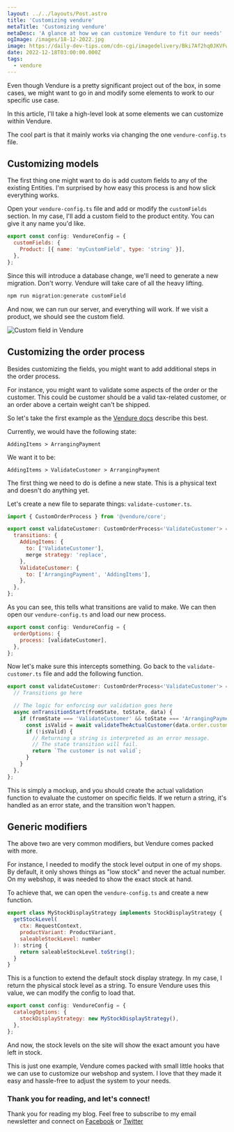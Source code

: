 ```yaml
---
layout: ../../layouts/Post.astro
title: 'Customizing vendure'
metaTitle: 'Customizing vendure'
metaDesc: 'A glance at how we can customize Vendure to fit our needs'
ogImage: /images/18-12-2022.jpg
image: https://daily-dev-tips.com/cdn-cgi/imagedelivery/Bki7Af2hq0JKVFw1XYYMQg/360d76f4-21ed-4cca-f66f-e4c0a2be6e00
date: 2022-12-18T03:00:00.000Z
tags:
  - vendure
---
```


Even though Vendure is a pretty significant project out of the box, in some cases, we might want to go in and modify some elements to work to our specific use case.

In this article, I'll take a high-level look at some elements we can customize within Vendure.

The cool part is that it mainly works via changing the one `vendure-config.ts` file.

## Customizing models

The first thing one might want to do is add custom fields to any of the existing Entities.
I'm surprised by how easy this process is and how slick everything works.

Open your `vendure-config.ts` file and add or modify the `customFields` section.
In my case, I'll add a custom field to the product entity. You can give it any name you'd like.

```js
export const config: VendureConfig = {
  customFields: {
    Product: [{ name: 'myCustomField', type: 'string' }],
  },
};
```

Since this will introduce a database change, we'll need to generate a new migration.
Don't worry. Vendure will take care of all the heavy lifting.

```bash
npm run migration:generate customField
```

And now, we can run our server, and everything will work.
If we visit a product, we should see the custom field.

![Custom field in Vendure](https://cdn.hashnode.com/res/hashnode/image/upload/v1671257802939/mmxKD_mmd.png)

## Customizing the order process

Besides customizing the fields, you might want to add additional steps in the order process.

For instance, you might want to validate some aspects of the order or the customer.
This could be customer should be a valid tax-related customer, or an order above a certain weight can't be shipped.

So let's take the first example as the [Vendure docs](https://www.vendure.io/docs/developer-guide/customizing-the-order-process/) describe this best.

Currently, we would have the following state:

```text
AddingItems > ArrangingPayment
```

We want it to be:

```text
AddingItems > ValidateCustomer > ArrangingPayment
```

The first thing we need to do is define a new state. This is a physical text and doesn't do anything yet.

Let's create a new file to separate things: `validate-customer.ts`.

```js
import { CustomOrderProcess } from '@vendure/core';

export const validateCustomer: CustomOrderProcess<'ValidateCustomer'> = {
  transitions: {
    AddingItems: {
      to: ['ValidateCustomer'],
      merge strategy: 'replace',
    },
    ValidateCustomer: {
      to: ['ArrangingPayment', 'AddingItems'],
    },
  },
};
```

As you can see, this tells what transitions are valid to make.
We can then open our `vendure-config.ts` and load our new process.

```js
export const config: VendureConfig = {
  orderOptions: {
    process: [validateCustomer],
  },
};
```

Now let's make sure this intercepts something. Go back to the `validate-customer.ts` file and add the following function.

```js
export const validateCustomer: CustomOrderProcess<'ValidateCustomer'> = {
  // Transitions go here

  // The logic for enforcing our validation goes here
  async onTransitionStart(fromState, toState, data) {
    if (fromState === 'ValidateCustomer' && toState === 'ArrangingPayment') {
      const isValid = await validateTheActualCustomer(data.order.customer);
      if (!isValid) {
        // Returning a string is interpreted as an error message.
        // The state transition will fail.
        return `The customer is not valid`;
      }
    }
  },
};
```

This is simply a mockup, and you should create the actual validation function to evaluate the customer on specific fields.
If we return a string, it's handled as an error state, and the transition won't happen.

## Generic modifiers

The above two are very common modifiers, but Vendure comes packed with more.

For instance, I needed to modify the stock level output in one of my shops.
By default, it only shows things as "low stock" and never the actual number.
On my webshop, it was needed to show the exact stock at hand.

To achieve that, we can open the `vendure-config.ts` and create a new function.

```js
export class MyStockDisplayStrategy implements StockDisplayStrategy {
  getStockLevel(
    ctx: RequestContext,
    productVariant: ProductVariant,
    saleableStockLevel: number
  ): string {
    return saleableStockLevel.toString();
  }
}
```

This is a function to extend the default stock display strategy. In my case, I return the physical stock level as a string.
To ensure Vendure uses this value, we can modify the config to load that.

```js
export const config: VendureConfig = {
  catalogOptions: {
    stockDisplayStrategy: new MyStockDisplayStrategy(),
  },
};
```

And now, the stock levels on the site will show the exact amount you have left in stock.

This is just one example, Vendure comes packed with small little hooks that we can use to customize our webshop and system.
I love that they made it easy and hassle-free to adjust the system to your needs.

### Thank you for reading, and let's connect!

Thank you for reading my blog. Feel free to subscribe to my email newsletter and connect on [Facebook](https://www.facebook.com/DailyDevTipsBlog) or [Twitter](https://twitter.com/DailyDevTips1)
